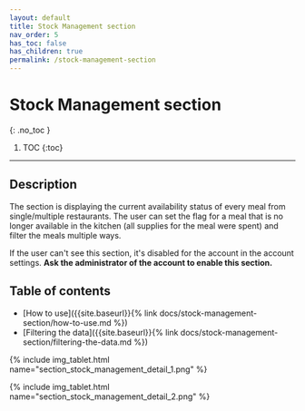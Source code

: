 ```yaml
---
layout: default
title: Stock Management section
nav_order: 5
has_toc: false
has_children: true
permalink: /stock-management-section
---
```


# Stock Management section
{: .no_toc }

1. TOC
{:toc}

---

## Description
The section is displaying the current availability status of every meal from single/multiple restaurants. The user can set the flag for a meal that is no longer available in the kitchen (all supplies for the meal were spent) and filter the meals multiple ways.

<span class="text-red-200">If the user can't see this section, it's disabled for the account in the account settings. **Ask the administrator of the account to enable this section.**</span>

## Table of contents
- [How to use]({{site.baseurl}}{% link docs/stock-management-section/how-to-use.md %})
- [Filtering the data]({{site.baseurl}}{% link docs/stock-management-section/filtering-the-data.md %})


{% include img_tablet.html name="section_stock_management_detail_1.png" %}

{% include img_tablet.html name="section_stock_management_detail_2.png" %}